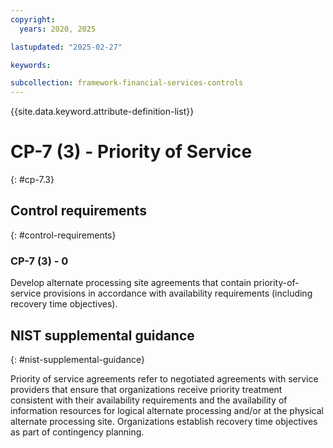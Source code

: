 ```yaml
---
copyright:
  years: 2020, 2025

lastupdated: "2025-02-27"

keywords:

subcollection: framework-financial-services-controls
---
```


{{site.data.keyword.attribute-definition-list}}

# CP-7 (3) -  Priority of Service
{: #cp-7.3}

## Control requirements
{: #control-requirements}



### CP-7 (3) - 0


Develop alternate processing site agreements that contain priority-of-service provisions in accordance with availability requirements (including recovery time objectives).












## NIST supplemental guidance
{: #nist-supplemental-guidance}

Priority of service agreements refer to negotiated agreements with service providers that ensure that organizations receive priority treatment consistent with their availability requirements and the availability of information resources for logical alternate processing and/or at the physical alternate processing site. Organizations establish recovery time objectives as part of contingency planning.
